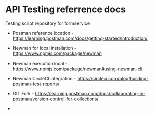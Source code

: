 # API Testing referrence docs
Testing script repository for formservice

* Postman reference location - https://learning.postman.com/docs/getting-started/introduction/
  
* Newman for local installation  - https://www.npmjs.com/package/newman

* Newman execution local - https://www.npmjs.com/package/newman#using-newman-cli

* Newman CircleCI integration - https://circleci.com/blog/building-postman-test-reports/
   
* GIT Fork - https://learning.postman.com/docs/collaborating-in-postman/version-control-for-collections/

*